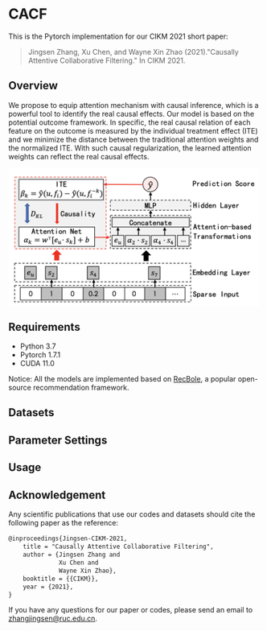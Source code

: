 # CACF
This is the Pytorch implementation for our CIKM 2021 short paper:
> Jingsen Zhang, Xu Chen, and Wayne Xin Zhao (2021)."Causally Attentive Collaborative Filtering." In CIKM 2021. 

## Overview
We propose to equip attention mechanism with causal inference, which is a powerful tool to identify the real causal effects. Our model is based on the potential outcome framework. In specific, the real causal relation of each feature on the outcome is measured by the individual treatment effect (ITE) and we minimize the distance between the traditional attention weights and the normalized ITE. With such causal regularization, the learned attention weights can reflect the real causal effects.

<img src="https://github.com/JingsenZhang/CACF/blob/master/model.png" width = "500px" align=center />

## Requirements
- Python 3.7
- Pytorch 1.7.1
- CUDA 11.0

Notice: All the models are implemented based on [RecBole](https://github.com/RUCAIBox/RecBole), a popular open-source recommendation framework. 

## Datasets

## Parameter Settings

## Usage

## Acknowledgement
Any scientific publications that use our codes and datasets should cite the following paper as the reference:
````
@inproceedings{Jingsen-CIKM-2021,
    title = "Causally Attentive Collaborative Filtering",
    author = {Jingsen Zhang and
              Xu Chen and
              Wayne Xin Zhao},
    booktitle = {{CIKM}},
    year = {2021},
}
````
If you have any questions for our paper or codes, please send an email to zhangjingsen@ruc.edu.cn.
